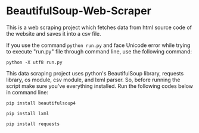 # BeautifulSoup-Web-Scraper

This is a web scraping project which fetches data from html source code of the website and saves it into a csv file. 

If you use the command `python run.py` and face Unicode error while trying to execute "run.py" file through command line, use the following command:

`python -X utf8 run.py`

This data scraping project uses python's BeautifulSoup library, requests library, os module, csv module, and lxml parser. So, before running the script make sure you've everything installed. Run the following codes below in command line:

`pip install beautifulsoup4`

`pip install lxml`

`pip install requests`
